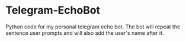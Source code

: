 # Telegram-EchoBot
Python code for my personal telegram echo bot. The bot will repeat the sentence user prompts and will also add the user's name after it.
